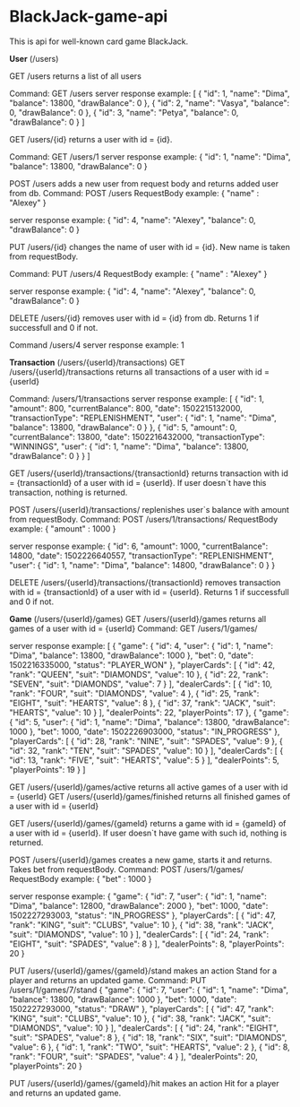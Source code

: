 # BlackJack-game-api

This is api for well-known card game BlackJack.

<b>User</b> (/users)

GET /users returns a list of all users

Command: GET /users
server response example:
[
    {
        "id": 1,
        "name": "Dima",
        "balance": 13800,
        "drawBalance": 0
    },
    {
        "id": 2,
        "name": "Vasya",
        "balance": 0,
        "drawBalance": 0
    },
    {
        "id": 3,
        "name": "Petya",
        "balance": 0,
        "drawBalance": 0
    }
]

GET /users/{id} returns a user with id = {id}.

Command: GET /users/1
server response example:
{
    "id": 1,
    "name": "Dima",
    "balance": 13800,
    "drawBalance": 0
}


POST /users  adds a new user from request body and returns added user from db.
Command: POST /users
RequestBody example:
{
    "name" : "Alexey"
}

server response example:
{
    "id": 4,
    "name": "Alexey",
    "balance": 0,
    "drawBalance": 0
}


PUT /users/{id} changes the name of user with id = {id}. New name is taken from requestBody.

Command: PUT /users/4
RequestBody example:
{
    "name" : "Alexey"
}

server response example:
{
    "id": 4,
    "name": "Alexey",
    "balance": 0,
    "drawBalance": 0
}


DELETE /users/{id} removes user with id = {id} from db. Returns 1 if successfull and 0 if not.

Command /users/4
server response example:
1



<b>Transaction</b> (/users/{userId}/transactions)
GET /users/{userId}/transactions returns all transactions of a user with id = {userId}

Command: /users/1/transactions
server response example:
[
    {
        "id": 1,
        "amount": 800,
        "currentBalance": 800,
        "date": 1502215132000,
        "transactionType": "REPLENISHMENT",
        "user": {
            "id": 1,
            "name": "Dima",
            "balance": 13800,
            "drawBalance": 0
        }
    },
    {
        "id": 5,
        "amount": 0,
        "currentBalance": 13800,
        "date": 1502216432000,
        "transactionType": "WINNINGS",
        "user": {
            "id": 1,
            "name": "Dima",
            "balance": 13800,
            "drawBalance": 0
        }
    }
]


GET /users/{userId}/transactions/{transactionId} returns transaction with id = {transactionId} of a user with id = {userId}. If user doesn`t have this transaction, nothing is returned.


POST /users/{userId}/transactions/ replenishes user`s balance with amount from requestBody.
Command: POST /users/1/transactions/
RequestBody example:
{
    "amount" : 1000
}

server response example:
{
    "id": 6,
    "amount": 1000,
    "currentBalance": 14800,
    "date": 1502226640557,
    "transactionType": "REPLENISHMENT",
    "user": {
        "id": 1,
        "name": "Dima",
        "balance": 14800,
        "drawBalance": 0
    }
}


DELETE /users/{userId}/transactions/{transactionId} removes transaction with id = {transactionId} of a user with id = {userId}. Returns 1 if successfull and 0 if not.


<b>Game</b> (/users/{userId}/games)
GET /users/{userId}/games returns all games of a user with id = {userId}
Command: GET /users/1/games/

server response example:
[
    {
        "game": {
            "id": 4,
            "user": {
                "id": 1,
                "name": "Dima",
                "balance": 13800,
                "drawBalance": 1000
            },
            "bet": 0,
            "date": 1502216335000,
            "status": "PLAYER_WON"
        },
        "playerCards": [
            {
                "id": 42,
                "rank": "QUEEN",
                "suit": "DIAMONDS",
                "value": 10
            },
            {
                "id": 22,
                "rank": "SEVEN",
                "suit": "DIAMONDS",
                "value": 7
            }
        ],
        "dealerCards": [
            {
                "id": 10,
                "rank": "FOUR",
                "suit": "DIAMONDS",
                "value": 4
            },
            {
                "id": 25,
                "rank": "EIGHT",
                "suit": "HEARTS",
                "value": 8
            },
            {
                "id": 37,
                "rank": "JACK",
                "suit": "HEARTS",
                "value": 10
            }
        ],
        "dealerPoints": 22,
        "playerPoints": 17
    },
    {
        "game": {
            "id": 5,
            "user": {
                "id": 1,
                "name": "Dima",
                "balance": 13800,
                "drawBalance": 1000
            },
            "bet": 1000,
            "date": 1502226903000,
            "status": "IN_PROGRESS"
        },
        "playerCards": [
            {
                "id": 28,
                "rank": "NINE",
                "suit": "SPADES",
                "value": 9
            },
            {
                "id": 32,
                "rank": "TEN",
                "suit": "SPADES",
                "value": 10
            }
        ],
        "dealerCards": [
            {
                "id": 13,
                "rank": "FIVE",
                "suit": "HEARTS",
                "value": 5
            }
        ],
        "dealerPoints": 5,
        "playerPoints": 19
    }
]



GET /users/{userId}/games/active returns all active games of a user with id = {userId}
GET /users/{userId}/games/finished returns all finished games of a user with id = {userId}

GET /users/{userId}/games/{gameId} returns a game with id = {gameId} of a user with id = {userId}. If user doesn`t have game with such id, nothing is returned.

POST /users/{userId}/games creates a new game, starts it and returns. Takes bet from requestBody.
Command: POST /users/1/games/
RequestBody example:
{
    "bet" : 1000
}

server response example: 
{
    "game": {
        "id": 7,
        "user": {
            "id": 1,
            "name": "Dima",
            "balance": 12800,
            "drawBalance": 2000
        },
        "bet": 1000,
        "date": 1502227293003,
        "status": "IN_PROGRESS"
    },
    "playerCards": [
        {
            "id": 47,
            "rank": "KING",
            "suit": "CLUBS",
            "value": 10
        },
        {
            "id": 38,
            "rank": "JACK",
            "suit": "DIAMONDS",
            "value": 10
        }
    ],
    "dealerCards": [
        {
            "id": 24,
            "rank": "EIGHT",
            "suit": "SPADES",
            "value": 8
        }
    ],
    "dealerPoints": 8,
    "playerPoints": 20
}



PUT /users/{userId}/games/{gameId}/stand  makes an action Stand for a player and returns an updated game.
Command: PUT /users/1/games/7/stand
{
    "game": {
        "id": 7,
        "user": {
            "id": 1,
            "name": "Dima",
            "balance": 13800,
            "drawBalance": 1000
        },
        "bet": 1000,
        "date": 1502227293000,
        "status": "DRAW"
    },
    "playerCards": [
        {
            "id": 47,
            "rank": "KING",
            "suit": "CLUBS",
            "value": 10
        },
        {
            "id": 38,
            "rank": "JACK",
            "suit": "DIAMONDS",
            "value": 10
        }
    ],
    "dealerCards": [
        {
            "id": 24,
            "rank": "EIGHT",
            "suit": "SPADES",
            "value": 8
        },
        {
            "id": 18,
            "rank": "SIX",
            "suit": "DIAMONDS",
            "value": 6
        },
        {
            "id": 1,
            "rank": "TWO",
            "suit": "HEARTS",
            "value": 2
        },
        {
            "id": 8,
            "rank": "FOUR",
            "suit": "SPADES",
            "value": 4
        }
    ],
    "dealerPoints": 20,
    "playerPoints": 20
}



PUT /users/{userId}/games/{gameId}/hit  makes an action Hit for a player and returns an updated game.
